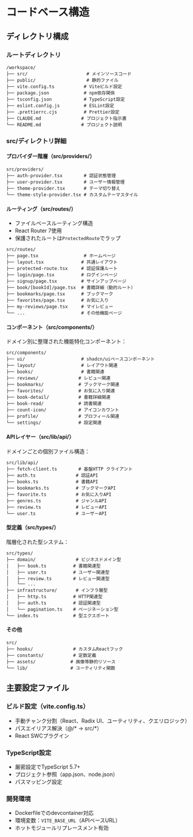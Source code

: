 # コードベース構造

## ディレクトリ構成

### ルートディレクトリ
```
/workspace/
├── src/                      # メインソースコード
├── public/                   # 静的ファイル
├── vite.config.ts           # Viteビルド設定
├── package.json             # npm依存関係
├── tsconfig.json            # TypeScript設定
├── eslint.config.js         # ESLint設定
├── .prettierrc.cjs          # Prettier設定
├── CLAUDE.md               # プロジェクト指示書
└── README.md               # プロジェクト説明
```

### src/ディレクトリ詳細

#### プロバイダー階層（src/providers/）
```
src/providers/
├── auth-provider.tsx        # 認証状態管理
├── user-provider.tsx        # ユーザー情報管理
├── theme-provider.tsx       # テーマ切り替え
└── theme-style-provider.tsx # カスタムテーマスタイル
```

#### ルーティング（src/routes/）
- ファイルベースルーティング構造
- React Router 7使用
- 保護されたルートは`ProtectedRoute`でラップ

```
src/routes/
├── page.tsx                 # ホームページ
├── layout.tsx              # 共通レイアウト
├── protected-route.tsx     # 認証保護ルート
├── login/page.tsx          # ログインページ
├── signup/page.tsx         # サインアップページ
├── book/[bookId]/page.tsx  # 書籍詳細（動的ルート）
├── bookmarks/page.tsx      # ブックマーク
├── favorites/page.tsx      # お気に入り
├── my-reviews/page.tsx     # マイレビュー
└── ...                     # その他機能ページ
```

#### コンポーネント（src/components/）
ドメイン別に整理された機能特化コンポーネント：

```
src/components/
├── ui/                     # shadcn/uiベースコンポーネント
├── layout/                 # レイアウト関連
├── books/                  # 書籍関連
├── reviews/               # レビュー関連
├── bookmarks/             # ブックマーク関連
├── favorites/             # お気に入り関連
├── book-detail/           # 書籍詳細関連
├── book-read/             # 読書関連
├── count-icon/            # アイコンカウント
├── profile/               # プロフィール関連
└── settings/              # 設定関連
```

#### APIレイヤー（src/lib/api/）
ドメインごとの個別ファイル構造：

```
src/lib/api/
├── fetch-client.ts        # 基盤HTTP クライアント
├── auth.ts               # 認証API
├── books.ts              # 書籍API
├── bookmarks.ts          # ブックマークAPI
├── favorite.ts           # お気に入りAPI
├── genres.ts             # ジャンルAPI
├── review.ts             # レビューAPI
└── user.ts               # ユーザーAPI
```

#### 型定義（src/types/）
階層化された型システム：

```
src/types/
├── domain/               # ビジネスドメイン型
│   ├── book.ts          # 書籍関連型
│   ├── user.ts          # ユーザー関連型
│   ├── review.ts        # レビュー関連型
│   └── ...
├── infrastructure/       # インフラ層型
│   ├── http.ts          # HTTP関連型
│   ├── auth.ts          # 認証関連型
│   └── pagination.ts    # ページネーション型
└── index.ts             # 型エクスポート
```

#### その他
```
src/
├── hooks/               # カスタムReactフック
├── constants/           # 定数定義
├── assets/             # 画像等静的リソース
└── lib/                # ユーティリティ関数
```

## 主要設定ファイル

### ビルド設定（vite.config.ts）
- 手動チャンク分割（React、Radix UI、ユーティリティ、クエリロジック）
- パスエイリアス解決（@/* → src/*）
- React SWCプラグイン

### TypeScript設定
- 厳密設定でTypeScript 5.7+
- プロジェクト参照（app.json、node.json）
- パスマッピング設定

### 開発環境
- Dockerfileでのdevcontainer対応
- 環境変数：`VITE_BASE_URL`（APIベースURL）
- ホットモジュールリプレースメント有効